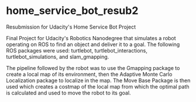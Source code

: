 # home_service_bot_resub2
Resubmission for Udacity's Home Service Bot Project

Final Project for Udacity's Robotics Nanodegree that simulates a robot operating on ROS to find an object and deliver it to a goal. The following ROS packages were used: turtlebot, turtlebot_interactions, turtlebot_simulations, and slam_gmapping.

The pipeline followed by the robot was to use the Gmapping package to create a local map of its environment, then the Adaptive Monte Carlo Localization package to localize in the map. The Move Base Package is then used which creates a costmap of the local map from which the optimal path is calculated and used to move the robot to its goal.
